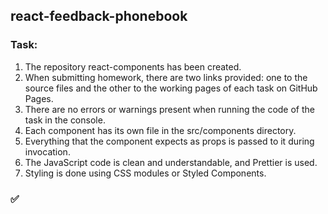 ## react-feedback-phonebook

### Task:

1. The repository react-components has been created.
2. When submitting homework, there are two links provided: one to the source files and the other to the working pages of each task on GitHub Pages.
3. There are no errors or warnings present when running the code of the task in the console.
4. Each component has its own file in the src/components directory.
5. Everything that the component expects as props is passed to it during invocation.
6. The JavaScript code is clean and understandable, and Prettier is used.
7. Styling is done using CSS modules or Styled Components.

### ✅
